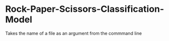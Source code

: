 # Rock-Paper-Scissors-Classification-Model
Takes the name of a file as an argument from the commmand line
